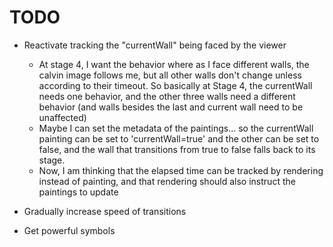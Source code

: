 # TODO

- Reactivate tracking the "currentWall" being faced by the viewer
    - At stage 4, I want the behavior where as I face different walls, the calvin image follows me, but all other walls don't change unless according to their timeout. So basically at Stage 4, the currentWall needs one behavior, and the other three walls need a different behavior (and walls besides the last and current wall need to be unaffected)
    - Maybe I can set the metadata of the paintings... so the currentWall painting can be set to 'currentWall=true' and the other can be set to false, and the wall that transitions from true to false falls back to its stage.
    - Now, I am thinking that the elapsed time can be tracked by rendering instead of painting, and that rendering should also instruct the paintings to update

- Gradually increase speed of transitions

- Get powerful symbols